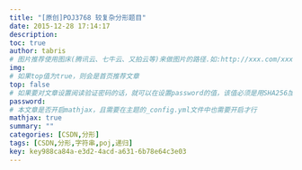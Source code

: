 ```yaml
---
title: "[原创]POJ3768 较复杂分形题目"
date: 2015-12-28 17:14:17
description:
toc: true
author: tabris
# 图片推荐使用图床(腾讯云、七牛云、又拍云等)来做图片的路径.如:http://xxx.com/xxx.jpg
img:
# 如果top值为true，则会是首页推荐文章
top: false
# 如果要对文章设置阅读验证密码的话，就可以在设置password的值，该值必须是用SHA256加密后的密码，防止被他人识破
password:
# 本文章是否开启mathjax，且需要在主题的_config.yml文件中也需要开启才行
mathjax: true
summary: ""
categories: [CSDN,分形]
tags: [CSDN,分形,字符串,poj,递归]
key: key988ca84a-e3d2-4acd-a631-6b78e64c3e03
---
```

